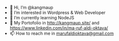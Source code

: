 - 👋 Hi, I’m @kangmaup
- 👀 I’m interested in Wordpress & Web Developer
- 🌱 I’m currently learning NodeJS
- 💞️ My Portofolio in http://kangmaup.site/ and https://www.linkedin.com/in/ma-ruf-aldi-oktava/
- 📫 How to reach me in marufaldioktava@gmail.com

<!---
kangmaup/kangmaup is a ✨ special ✨ repository because its `README.md` (this file) appears on your GitHub profile.
You can click the Preview link to take a look at your changes.
--->

